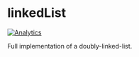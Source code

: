 # linkedList
[![Analytics](https://ga-beacon.appspot.com/UA-46915227-3/linkedList)](https://github.com/igrigorik/ga-beacon)

Full implementation of a doubly-linked-list.
